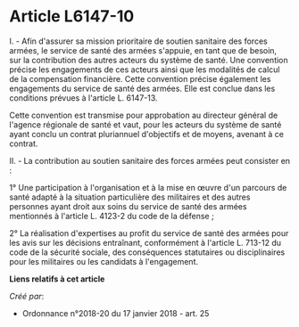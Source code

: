 # Article L6147-10

I. - Afin d'assurer sa mission prioritaire de soutien sanitaire des forces armées, le service de santé des armées s'appuie,
en tant que de besoin, sur la contribution des autres acteurs du système de santé. Une convention précise les engagements de
ces acteurs ainsi que les modalités de calcul de la compensation financière. Cette convention précise également les
engagements du service de santé des armées. Elle est conclue dans les conditions prévues à l'article L. 6147-13.

Cette convention est transmise pour approbation au directeur général de l'agence régionale de santé et vaut, pour les acteurs
du système de santé ayant conclu un contrat pluriannuel d'objectifs et de moyens, avenant à ce contrat.

II. - La contribution au soutien sanitaire des forces armées peut consister en :

1° Une participation à l'organisation et à la mise en œuvre d'un parcours de santé adapté à la situation particulière des
militaires et des autres personnes ayant droit aux soins du service de santé des armées mentionnés à l'article L. 4123-2 du
code de la défense ;

2° La réalisation d'expertises au profit du service de santé des armées pour les avis sur les décisions entraînant,
conformément à l'article L. 713-12 du code de la sécurité sociale, des conséquences statutaires ou disciplinaires pour les
militaires ou les candidats à l'engagement.

**Liens relatifs à cet article**

_Créé par_:

  - Ordonnance n°2018-20 du 17 janvier 2018 - art. 25
